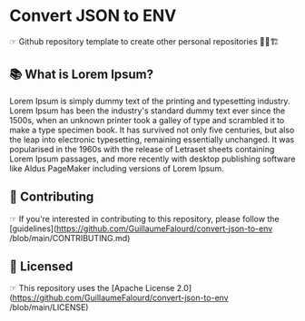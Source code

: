# Convert JSON to ENV

☞ Github repository template to create other personal repositories 🧑‍💻🏗

## 📚 What is Lorem Ipsum?

Lorem Ipsum is simply dummy text of the printing and typesetting industry. Lorem Ipsum has been the industry's standard dummy text ever since the 1500s, when an unknown printer took a galley of type and scrambled it to make a type specimen book. It has survived not only five centuries, but also the leap into electronic typesetting, remaining essentially unchanged. It was popularised in the 1960s with the release of Letraset sheets containing Lorem Ipsum passages, and more recently with desktop publishing software like Aldus PageMaker including versions of Lorem Ipsum.

## 🤝 Contributing

☞ If you're interested in contributing to this repository, please follow the [guidelines](https://github.com/GuillaumeFalourd/convert-json-to-env
/blob/main/CONTRIBUTING.md)

## 🏅 Licensed

☞ This repository uses the [Apache License 2.0](https://github.com/GuillaumeFalourd/convert-json-to-env
/blob/main/LICENSE)

<!-- ### Contribuidores

<a href="https://github.com/GuillaumeFalourd/convert-json-to-env
/graphs/contributors">
  <img src="https://contrib.rocks/image?repo=GuillaumeFalourd/convert-json-to-env
" />
</a>

(Criado com [contributors-img](https://contrib.rocks)) -->
